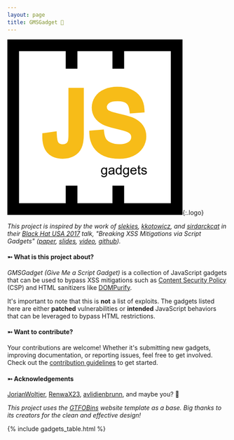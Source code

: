 ```yaml
---
layout: page
title: GMSGadget 🚀
---
```


![logo](/assets/logo.png){:.logo}

*This project is inspired by the work of <a target="_blank" href="https://x.com/slekies">slekies</a>, <a target="_blank" href="https://x.com/kkotowicz">kkotowicz</a>, and <a target="_blank" href="https://x.com/sirdarckcat">sirdarckcat</a> in their <a target="_blank" href="https://www.blackhat.com/us-17/">Black Hat USA 2017</a> talk, "Breaking XSS Mitigations via Script Gadgets" (<a target="_blank" href="https://acmccs.github.io/papers/p1709-lekiesA.pdf">paper</a>, <a target="_blank" href="https://www.blackhat.com/docs/us-17/thursday/us-17-Lekies-Dont-Trust-The-DOM-Bypassing-XSS-Mitigations-Via-Script-Gadgets.pdf">slides</a>, <a target="_blank" href="https://www.youtube.com/watch?v=i6Ug8O23DMU">video</a>, <a target="_blank" href="https://github.com/google/security-research-pocs/tree/master/script-gadgets">github</a>).*

<h4 class="no-link">➵ What is this project about?</h4>

*GMSGadget (Give Me a Script Gadget)* is a collection of JavaScript gadgets that can be used to bypass XSS mitigations such as <a target="_blank" href="https://developer.mozilla.org/en-US/docs/Web/HTTP/Guides/CSP">Content Security Policy</a> (CSP) and HTML sanitizers like <a target="_blank" href="https://github.com/cure53/DOMPurify">DOMPurify</a>.

It's important to note that this is **not** a list of exploits. The gadgets listed here are either **patched** vulnerabilities or **intended** JavaScript behaviors that can be leveraged to bypass HTML restrictions.

<h4 class="no-link">➵ Want to contribute?</h4>

Your contributions are welcome! Whether it's submitting new gadgets, improving documentation, or reporting issues, feel free to get involved. Check out the [contribution guidelines](contribute) to get started.

<h4 class="no-link">➵ Acknowledgements</h4>

[JorianWoltjer](https://github.com/JorianWoltjer), [RenwaX23](https://github.com/RenwaX23), [avlidienbrunn](https://github.com/avlidienbrunn), and maybe you? 👀

*This project uses the <a target="_blank" href="https://gtfobins.github.io/">GTFOBins</a> website template as a base. Big thanks to its creators for the clean and effective design!*

{% include gadgets_table.html %}
